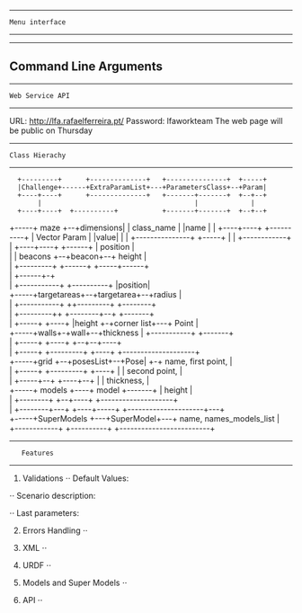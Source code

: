 ----------------------
	Menu interface
----------------------


----------------------
Command Line Arguments
----------------------


----------------------
	Web Service API
----------------------
URL: http://lfa.rafaelferreira.pt/
Password: lfaworkteam
The web page will be public on Thursday

----------------------
	Class Hierachy
----------------------

      +---------+      +--------------+   +---------------+  +-----+
      |Challenge+------+ExtraParamList+---+ParametersClass+--+Param|
      +----+----+      +--------------+   +-------+-------+  +--+--+
           |                                      |             |   
      +----+----+  +----------+           +-------+-------+  +--+--+
+-----+  maze   +--+dimensions|           | class_name    |  |name |
|     +----+----+  +----------+           | Vector Param  |  |value|
|          |                              +---------------+  +-----+
|          |                 +------------+                         
|     +----+----+  +------+  | position   |                         
|     | beacons +--+beacon+--+ height     |                         
|     +---------+  +------+  +-----+------+                         
|                                  +------+-+                       
|     +-----------+  +----------+  |position|                       
+-----+targetareas+--+targetarea+--+radius  |                       
|     +-----------+  ++---------+  +--------+                       
|                     +---------++ +--------+--+   +-------+        
|     +-----+ +----+  |height    +-+corner list+---+ Point |        
+-----+walls+-+wall+--+thickness | +-----------+   +-------+        
|     +-----+ +----+  +--+--+----+                                  
|     +-----+  +---------+  +----+     +--------------------+       
+-----+grid +--+posesList+--+Pose|   +-+ name, first point, |       
|     +-----+  +---------+  +----+   | | second point,      |       
|     +-----+--+    +----+--+        | | thickness,         |       
+-----+ models +----+ model  +-------+ | height             |       
|     +--------+    +--+----+          +--------------------+       
|     +--------+---+   +----+-----+   +---------------------+---+   
+-----+SuperModels +---+SuperModel+---+ name, names_models_list |   
      +------------+   +----------+   +-------------------------+   

----------------------
	   Features
----------------------
1. Validations
⋅⋅ Default Values:

⋅⋅ Scenario description:

⋅⋅ Last parameters:

2. Errors Handling
⋅⋅ 

3. XML
⋅⋅

4. URDF
⋅⋅

5. Models and Super Models
⋅⋅

5. API
⋅⋅
